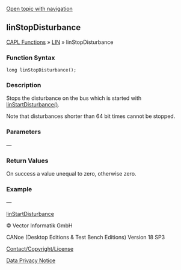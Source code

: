 [Open topic with navigation](../../../../../CANoeDEFamily.htm#Topics/CAPLFunctions/LIN/Functions/CAPLfunctionLINStopDisturbance.md)

## linStopDisturbance

[CAPL Functions](../../CAPLfunctions.md) » [LIN](../CAPLfunctionsLINOverview.md) » linStopDisturbance

### Function Syntax

```plaintext
long linStopDisturbance();
```

### Description

Stops the disturbance on the bus which is started with [linStartDisturbance()](CAPLfunctionLINStartDisturbance.md).

Note that disturbances shorter than 64 bit times cannot be stopped.

### Parameters

—

### Return Values

On success a value unequal to zero, otherwise zero.

### Example

—

[linStartDisturbance](CAPLfunctionLINStartDisturbance.md)

© Vector Informatik GmbH

CANoe (Desktop Editions & Test Bench Editions) Version 18 SP3

[Contact/Copyright/License](../../../Shared/ContactCopyrightLicense.md)

[Data Privacy Notice](https://www.vector.com/int/en/company/get-info/privacy-policy/)